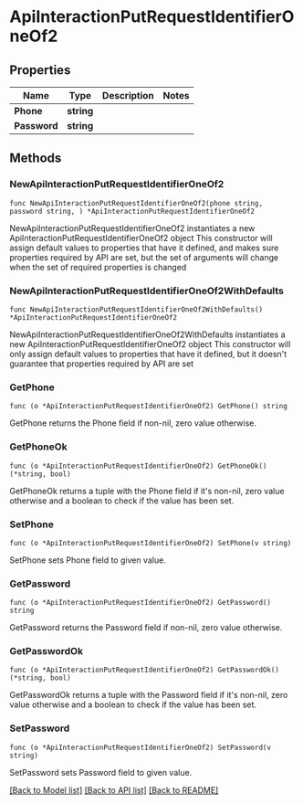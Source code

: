 # ApiInteractionPutRequestIdentifierOneOf2

## Properties

Name | Type | Description | Notes
------------ | ------------- | ------------- | -------------
**Phone** | **string** |  | 
**Password** | **string** |  | 

## Methods

### NewApiInteractionPutRequestIdentifierOneOf2

`func NewApiInteractionPutRequestIdentifierOneOf2(phone string, password string, ) *ApiInteractionPutRequestIdentifierOneOf2`

NewApiInteractionPutRequestIdentifierOneOf2 instantiates a new ApiInteractionPutRequestIdentifierOneOf2 object
This constructor will assign default values to properties that have it defined,
and makes sure properties required by API are set, but the set of arguments
will change when the set of required properties is changed

### NewApiInteractionPutRequestIdentifierOneOf2WithDefaults

`func NewApiInteractionPutRequestIdentifierOneOf2WithDefaults() *ApiInteractionPutRequestIdentifierOneOf2`

NewApiInteractionPutRequestIdentifierOneOf2WithDefaults instantiates a new ApiInteractionPutRequestIdentifierOneOf2 object
This constructor will only assign default values to properties that have it defined,
but it doesn't guarantee that properties required by API are set

### GetPhone

`func (o *ApiInteractionPutRequestIdentifierOneOf2) GetPhone() string`

GetPhone returns the Phone field if non-nil, zero value otherwise.

### GetPhoneOk

`func (o *ApiInteractionPutRequestIdentifierOneOf2) GetPhoneOk() (*string, bool)`

GetPhoneOk returns a tuple with the Phone field if it's non-nil, zero value otherwise
and a boolean to check if the value has been set.

### SetPhone

`func (o *ApiInteractionPutRequestIdentifierOneOf2) SetPhone(v string)`

SetPhone sets Phone field to given value.


### GetPassword

`func (o *ApiInteractionPutRequestIdentifierOneOf2) GetPassword() string`

GetPassword returns the Password field if non-nil, zero value otherwise.

### GetPasswordOk

`func (o *ApiInteractionPutRequestIdentifierOneOf2) GetPasswordOk() (*string, bool)`

GetPasswordOk returns a tuple with the Password field if it's non-nil, zero value otherwise
and a boolean to check if the value has been set.

### SetPassword

`func (o *ApiInteractionPutRequestIdentifierOneOf2) SetPassword(v string)`

SetPassword sets Password field to given value.



[[Back to Model list]](../README.md#documentation-for-models) [[Back to API list]](../README.md#documentation-for-api-endpoints) [[Back to README]](../README.md)


